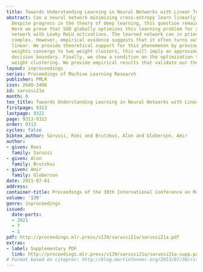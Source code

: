 ```yaml
---
title: Towards Understanding Learning in Neural Networks with Linear Teachers
abstract: Can a neural network minimizing cross-entropy learn linearly separable data?
  Despite progress in the theory of deep learning, this question remains unsolved.
  Here we prove that SGD globally optimizes this learning problem for a two-layer
  network with Leaky ReLU activations. The learned network can in principle be very
  complex. However, empirical evidence suggests that it often turns out to be approximately
  linear. We provide theoretical support for this phenomenon by proving that if network
  weights converge to two weight clusters, this will imply an approximately linear
  decision boundary. Finally, we show a condition on the optimization that leads to
  weight clustering. We provide empirical results that validate our theoretical analysis.
layout: inproceedings
series: Proceedings of Machine Learning Research
publisher: PMLR
issn: 2640-3498
id: sarussi21a
month: 0
tex_title: Towards Understanding Learning in Neural Networks with Linear Teachers
firstpage: 9313
lastpage: 9322
page: 9313-9322
order: 9313
cycles: false
bibtex_author: Sarussi, Roei and Brutzkus, Alon and Globerson, Amir
author:
- given: Roei
  family: Sarussi
- given: Alon
  family: Brutzkus
- given: Amir
  family: Globerson
date: 2021-07-01
address:
container-title: Proceedings of the 38th International Conference on Machine Learning
volume: '139'
genre: inproceedings
issued:
  date-parts:
  - 2021
  - 7
  - 1
pdf: http://proceedings.mlr.press/v139/sarussi21a/sarussi21a.pdf
extras:
- label: Supplementary PDF
  link: http://proceedings.mlr.press/v139/sarussi21a/sarussi21a-supp.pdf
# Format based on citeproc: http://blog.martinfenner.org/2013/07/30/citeproc-yaml-for-bibliographies/
---
```

